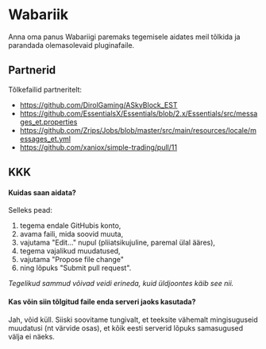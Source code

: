 # Wabariik
Anna oma panus Wabariigi paremaks tegemisele aidates meil tõlkida ja parandada olemasolevaid pluginafaile.

## Partnerid
Tõlkefailid partneritelt:
* https://github.com/DirolGaming/ASkyBlock_EST
* https://github.com/EssentialsX/Essentials/blob/2.x/Essentials/src/messages_et.properties
* https://github.com/Zrips/Jobs/blob/master/src/main/resources/locale/messages_et.yml
* https://github.com/xaniox/simple-trading/pull/11

## KKK
#### Kuidas saan aidata?
Selleks pead:
1. tegema endale GitHubis konto,
2. avama faili, mida soovid muuta,
3. vajutama "Edit..." nupul (pliiatsikujuline, paremal ülal ääres),
4. tegema vajalikud muudatused,
5. vajutama "Propose file change"
6. ning lõpuks "Submit pull request".

*Tegelikud sammud võivad veidi erineda, kuid üldjoontes käib see nii.*

#### Kas võin siin tõlgitud faile enda serveri jaoks kasutada?
Jah, võid küll. Siiski soovitame tungivalt, et teeksite vähemalt mingisuguseid muudatusi (nt värvide osas), et kõik eesti serverid lõpuks samasugused välja ei näeks.
